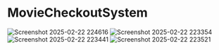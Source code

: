 # MovieCheckoutSystem

![Screenshot 2025-02-22 224616](https://github.com/user-attachments/assets/a49bce22-1eec-4efa-a2f7-a67c12fdf3f1)
![Screenshot 2025-02-22 223354](https://github.com/user-attachments/assets/22a2b068-31c4-46c2-99eb-9ddeaa69e0ae)
![Screenshot 2025-02-22 223441](https://github.com/user-attachments/assets/c667ff64-6e32-428b-a9b4-92da09983139)
![Screenshot 2025-02-22 223521](https://github.com/user-attachments/assets/3f65e9f2-86ec-45bb-a443-463c4382f8ca)
